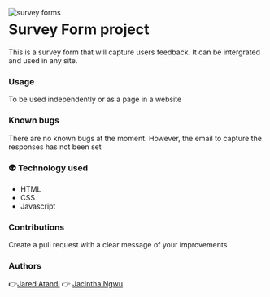<img src="Image/SurveyForm.png"
	alt="survey forms"
	style="float: left; margin-right: 10px;"/>
# Survey Form project

This is a survey form that will capture users feedback. 
It can be intergrated and used in any site. 

### Usage
To be used independently or as a page in a website

### Known bugs

There are no known bugs at the moment.
However, the email to capture the responses has not been set

### :alien: Technology used

- HTML
- CSS
- Javascript

### Contributions

Create a pull request with a clear message of your improvements

### Authors
:point_right:[Jared Atandi](https://github.com/jaredatandi)
:point_right: [Jacintha Ngwu](https://github.com/JacintaNgwu)


